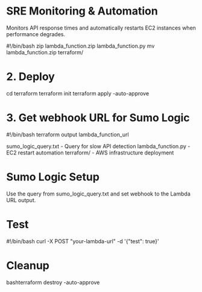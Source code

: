 # SRE Monitoring & Automation
Monitors API response times and automatically restarts EC2 instances when performance degrades.


#!/bin/bash
zip lambda_function.zip lambda_function.py
mv lambda_function.zip terraform/

# 2. Deploy
cd terraform
terraform init
terraform apply -auto-approve

# 3. Get webhook URL for Sumo Logic
#!/bin/bash
terraform output lambda_function_url


sumo_logic_query.txt - Query for slow API detection
lambda_function.py - EC2 restart automation
terraform/ - AWS infrastructure deployment

# Sumo Logic Setup

Use the query from sumo_logic_query.txt and set webhook to the Lambda URL output.

# Test

#!/bin/bash
curl -X POST "your-lambda-url" -d '{"test": true}'

# Cleanup
bashterraform destroy -auto-approve